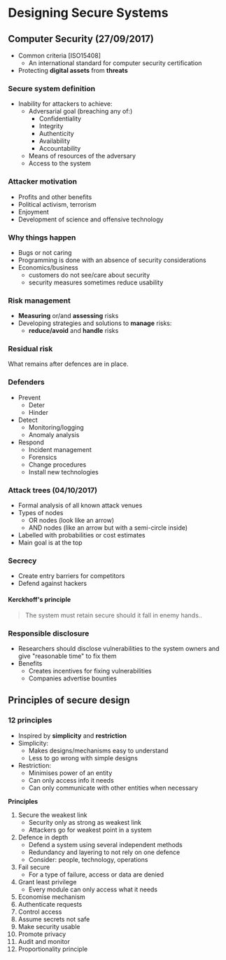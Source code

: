 # Designing Secure Systems

## Computer Security (27/09/2017)

- Common criteria [ISO15408]
  - An international standard for computer security certification
- Protecting **digital assets** from **threats**

### Secure system definition
- Inability for attackers to achieve:
  - Adversarial goal (breaching any of:)
    - Confidentiality
    - Integrity
    - Authenticity
    - Availability
    - Accountability
  - Means of resources of the adversary
  - Access to the system

### Attacker motivation
- Profits and other benefits
- Political activism, terrorism
- Enjoyment
- Development of science and offensive technology

### Why things happen
- Bugs or not caring
- Programming is done with an absence of security considerations
- Economics/business
  - customers do not see/care about security
  - security measures sometimes reduce usability

### Risk management
- **Measuring** or/and **assessing** risks
- Developing strategies and solutions to **manage** risks:
  - **reduce/avoid** and **handle** risks

### Residual risk
What remains after defences are in place.

### Defenders
- Prevent
  - Deter
  - Hinder
- Detect
  - Monitoring/logging
  - Anomaly analysis
- Respond
  - Incident management
  - Forensics
  - Change procedures
  - Install new technologies

### Attack trees (04/10/2017)
- Formal analysis of all known attack venues
- Types of nodes
  - OR nodes (look like an arrow)
  - AND nodes (like an arrow but with a semi-circle inside)
- Labelled with probabilities or cost estimates
- Main goal is at the top

### Secrecy
- Create entry barriers for competitors
- Defend against hackers

#### Kerckhoff's principle
> The system must retain secure should it fall in enemy hands..

### Responsible disclosure
- Researchers should disclose vulnerabilities to the system owners and give "reasonable time" to fix them
- Benefits
  - Creates incentives for fixing vulnerabilities
  - Companies advertise bounties

## Principles of secure design

### 12 principles
- Inspired by **simplicity** and **restriction**
- Simplicity:
  - Makes designs/mechanisms easy to understand
  - Less to go wrong with simple designs
- Restriction:
  - Minimises power of an entity
  - Can only access info it needs
  - Can only communicate with other entities when necessary


**Principles**
1. Secure the weakest link
    - Security only as strong as weakest link
    - Attackers go for weakest point in a system
2. Defence in depth
    - Defend a system using several independent methods
    - Redundancy and layering to not rely on one defence
    - Consider: people, technology, operations
3. Fail secure
    - For a type of failure, access or data are denied
4. Grant least privilege
    - Every module can only access what it needs
5. Economise mechanism
6. Authenticate requests
7. Control access
8. Assume secrets not safe
9. Make security usable
10. Promote privacy
11. Audit and monitor
12. Proportionality principle


